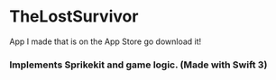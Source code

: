 # TheLostSurvivor
App I made that is on the App Store go download it!


### Implements Sprikekit and game logic. (Made with Swift 3)
